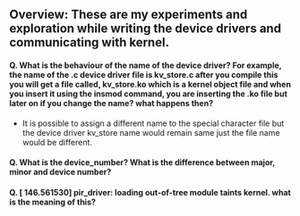 ## Overview: These are my experiments and exploration while writing the device drivers and communicating with kernel.

#### Q. What is the behaviour of the name of the device driver? For example, the name of the .c device driver file is kv_store.c after you compile this you will get a file called, kv_store.ko which is a kernel object file and when you insert it using the insmod command, you are inserting the .ko file but later on if you change the name? what happens then?
- It is possible to assign a different name to the special character file but the device driver kv_store name would remain same just the file name would be different.

#### Q. What is the device_number? What is the difference between major, minor and device number?

#### Q. [  146.561530] pir_driver: loading out-of-tree module taints kernel. what is the meaning of this?